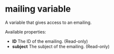 # **mailing** variable

A variable that gives access to an emailing.

Available properties:

* **ID** The ID of the emailing. (Read-only)
* **subject** The subject of the emailing. (Read-only)
